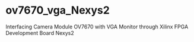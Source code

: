 # ov7670_vga_Nexys2
Interfacing Camera Module OV7670 with VGA Monitor through Xilinx FPGA Development Board Nexys2
